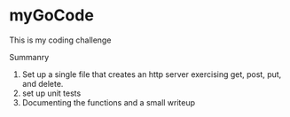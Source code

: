 # myGoCode
This is my coding challenge

Summanry
1) Set up a single file that creates an http server exercising get, post, put, and delete.
2) set up unit tests
3) Documenting the functions and a small writeup
